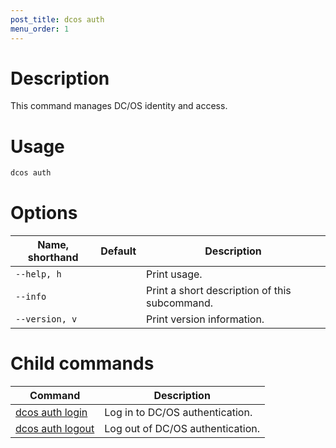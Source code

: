 ```yaml
---
post_title: dcos auth
menu_order: 1
---
```


# Description
This command manages DC/OS identity and access.

# Usage

```bash
dcos auth 
```

# Options

| Name, shorthand | Default | Description |
|---------|-------------|-------------|
| `--help, h`   |             |  Print usage. |
| `--info`   |             |  Print a short description of this subcommand. |
| `--version, v`   |             | Print version information. |

# Child commands

| Command | Description |
|---------|-------------|
| [dcos auth login](/docs/1.9/usage/cli/command-reference/dcos-auth/dcos-auth-login/)   |   Log in to DC/OS authentication.  |  
| [dcos auth logout](/docs/1.9/usage/cli/command-reference/dcos-auth/dcos-auth-logout/)   |  Log out of DC/OS authentication.  |  
